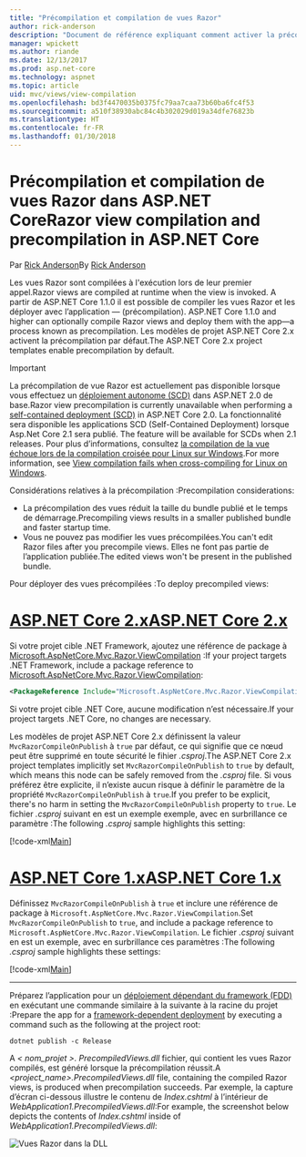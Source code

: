 ```yaml
---
title: "Précompilation et compilation de vues Razor"
author: rick-anderson
description: "Document de référence expliquant comment activer la précompilation et la compilation de vues Razor MVC dans les applications ASP.NET Core."
manager: wpickett
ms.author: riande
ms.date: 12/13/2017
ms.prod: asp.net-core
ms.technology: aspnet
ms.topic: article
uid: mvc/views/view-compilation
ms.openlocfilehash: bd3f4470035b0375fc79aa7caa73b60ba6fc4f53
ms.sourcegitcommit: a510f38930abc84c4b302029d019a34dfe76823b
ms.translationtype: HT
ms.contentlocale: fr-FR
ms.lasthandoff: 01/30/2018
---
```

# <a name="razor-view-compilation-and-precompilation-in-aspnet-core"></a><span data-ttu-id="2c253-103">Précompilation et compilation de vues Razor dans ASP.NET Core</span><span class="sxs-lookup"><span data-stu-id="2c253-103">Razor view compilation and precompilation in ASP.NET Core</span></span>

<span data-ttu-id="2c253-104">Par [Rick Anderson](https://twitter.com/RickAndMSFT)</span><span class="sxs-lookup"><span data-stu-id="2c253-104">By [Rick Anderson](https://twitter.com/RickAndMSFT)</span></span>

<span data-ttu-id="2c253-105">Les vues Razor sont compilées à l'exécution lors de leur premier appel.</span><span class="sxs-lookup"><span data-stu-id="2c253-105">Razor views are compiled at runtime when the view is invoked.</span></span> <span data-ttu-id="2c253-106">A partir de  ASP.NET Core 1.1.0 il est possible de compiler les vues Razor et les déployer avec l’application &mdash; (précompilation). </span><span class="sxs-lookup"><span data-stu-id="2c253-106">ASP.NET Core 1.1.0 and higher can optionally compile Razor views and deploy them with the app&mdash;a process known as precompilation.</span></span> <span data-ttu-id="2c253-107">Les modèles de projet ASP.NET Core 2.x activent la précompilation par défaut.</span><span class="sxs-lookup"><span data-stu-id="2c253-107">The ASP.NET Core 2.x project templates enable precompilation by default.</span></span>

> [!IMPORTANT]
> <span data-ttu-id="2c253-108">La précompilation de vue Razor est actuellement pas disponible lorsque vous effectuez un [déploiement autonome (SCD)](/dotnet/core/deploying/#self-contained-deployments-scd) dans ASP.NET 2.0 de base.</span><span class="sxs-lookup"><span data-stu-id="2c253-108">Razor view precompilation is currently unavailable when performing a [self-contained deployment (SCD)](/dotnet/core/deploying/#self-contained-deployments-scd) in ASP.NET Core 2.0.</span></span> <span data-ttu-id="2c253-109">La fonctionnalité sera disponible les applications SCD (Self-Contained Deployment) lorsque Asp.Net Core 2.1 sera publié. </span><span class="sxs-lookup"><span data-stu-id="2c253-109">The feature will be available for SCDs when 2.1 releases.</span></span> <span data-ttu-id="2c253-110">Pour plus d’informations, consultez [la compilation de la vue échoue lors de la compilation croisée pour Linux sur Windows](https://github.com/aspnet/MvcPrecompilation/issues/102).</span><span class="sxs-lookup"><span data-stu-id="2c253-110">For more information, see [View compilation fails when cross-compiling for Linux on Windows](https://github.com/aspnet/MvcPrecompilation/issues/102).</span></span>

<span data-ttu-id="2c253-111">Considérations relatives à la précompilation :</span><span class="sxs-lookup"><span data-stu-id="2c253-111">Precompilation considerations:</span></span>

* <span data-ttu-id="2c253-112">La précompilation des vues réduit la taille du bundle publié et le temps de démarrage.</span><span class="sxs-lookup"><span data-stu-id="2c253-112">Precompiling views results in a smaller published bundle and faster startup time.</span></span>
* <span data-ttu-id="2c253-113">Vous ne pouvez pas modifier les vues précompilées.</span><span class="sxs-lookup"><span data-stu-id="2c253-113">You can't edit Razor files after you precompile views.</span></span> <span data-ttu-id="2c253-114">Elles ne font pas partie de l’application publiée.</span><span class="sxs-lookup"><span data-stu-id="2c253-114">The edited views won't be present in the published bundle.</span></span> 

<span data-ttu-id="2c253-115">Pour déployer des vues précompilées :</span><span class="sxs-lookup"><span data-stu-id="2c253-115">To deploy precompiled views:</span></span>

# <a name="aspnet-core-2xtabaspnetcore2x"></a>[<span data-ttu-id="2c253-116">ASP.NET Core 2.x</span><span class="sxs-lookup"><span data-stu-id="2c253-116">ASP.NET Core 2.x</span></span>](#tab/aspnetcore2x)

<span data-ttu-id="2c253-117">Si votre projet cible .NET Framework, ajoutez une référence de package à [Microsoft.AspNetCore.Mvc.Razor.ViewCompilation](https://www.nuget.org/packages/Microsoft.AspNetCore.Mvc.Razor.ViewCompilation/) :</span><span class="sxs-lookup"><span data-stu-id="2c253-117">If your project targets .NET Framework, include a package reference to [Microsoft.AspNetCore.Mvc.Razor.ViewCompilation](https://www.nuget.org/packages/Microsoft.AspNetCore.Mvc.Razor.ViewCompilation/):</span></span>

```xml
<PackageReference Include="Microsoft.AspNetCore.Mvc.Razor.ViewCompilation" Version="2.0.0" PrivateAssets="All" />
```

<span data-ttu-id="2c253-118">Si votre projet cible .NET Core, aucune modification n’est nécessaire.</span><span class="sxs-lookup"><span data-stu-id="2c253-118">If your project targets .NET Core, no changes are necessary.</span></span>

<span data-ttu-id="2c253-119">Les modèles de projet ASP.NET Core 2.x définissent la valeur `MvcRazorCompileOnPublish` à `true` par défaut, ce qui signifie que ce nœud peut être supprimé en toute sécurité le fihier *.csproj*.</span><span class="sxs-lookup"><span data-stu-id="2c253-119">The ASP.NET Core 2.x project templates implicitly set `MvcRazorCompileOnPublish` to `true` by default, which means this node can be safely removed from the *.csproj* file.</span></span> <span data-ttu-id="2c253-120">Si vous préférez être explicite, il n’existe aucun risque à définir le paramètre de la propriété `MvcRazorCompileOnPublish` à `true`.</span><span class="sxs-lookup"><span data-stu-id="2c253-120">If you prefer to be explicit, there's no harm in setting the `MvcRazorCompileOnPublish` property to `true`.</span></span> <span data-ttu-id="2c253-121">Le fichier *.csproj* suivant en est un exemple exemple, avec en surbrillance ce paramètre :</span><span class="sxs-lookup"><span data-stu-id="2c253-121">The following *.csproj* sample highlights this setting:</span></span>

[!code-xml[Main](view-compilation\sample\MvcRazorCompileOnPublish2.csproj?highlight=5)]

# <a name="aspnet-core-1xtabaspnetcore1x"></a>[<span data-ttu-id="2c253-122">ASP.NET Core 1.x</span><span class="sxs-lookup"><span data-stu-id="2c253-122">ASP.NET Core 1.x</span></span>](#tab/aspnetcore1x)

<span data-ttu-id="2c253-123">Définissez `MvcRazorCompileOnPublish` à `true` et inclure une référence de package à `Microsoft.AspNetCore.Mvc.Razor.ViewCompilation`.</span><span class="sxs-lookup"><span data-stu-id="2c253-123">Set `MvcRazorCompileOnPublish` to `true`, and include a package reference to `Microsoft.AspNetCore.Mvc.Razor.ViewCompilation`.</span></span> <span data-ttu-id="2c253-124">Le fichier *.csproj* suivant en est un exemple, avec en surbrillance ces paramètres :</span><span class="sxs-lookup"><span data-stu-id="2c253-124">The following *.csproj* sample highlights these settings:</span></span>

[!code-xml[Main](view-compilation\sample\MvcRazorCompileOnPublish.csproj?highlight=5,12)]

---

<span data-ttu-id="2c253-125">Préparez l’application pour un [déploiement dépendant du framework (FDD)](/dotnet/core/deploying/#framework-dependent-deployments-fdd) en exécutant une commande similaire à la suivante à la racine du projet :</span><span class="sxs-lookup"><span data-stu-id="2c253-125">Prepare the app for a [framework-dependent deployment](/dotnet/core/deploying/#framework-dependent-deployments-fdd) by executing a command such as the following at the project root:</span></span>

```console
dotnet publish -c Release
```

<span data-ttu-id="2c253-126">A *< nom_projet >. PrecompiledViews.dll* fichier, qui contient les vues Razor compilés, est généré lorsque la précompilation réussit.</span><span class="sxs-lookup"><span data-stu-id="2c253-126">A *<project_name>.PrecompiledViews.dll* file, containing the compiled Razor views, is produced when precompilation succeeds.</span></span> <span data-ttu-id="2c253-127">Par exemple, la capture d’écran ci-dessous illustre le contenu de *Index.cshtml* à l’intérieur de *WebApplication1.PrecompiledViews.dll*:</span><span class="sxs-lookup"><span data-stu-id="2c253-127">For example, the screenshot below depicts the contents of *Index.cshtml* inside of *WebApplication1.PrecompiledViews.dll*:</span></span>

![Vues Razor dans la DLL](view-compilation/_static/razor-views-in-dll.png)

